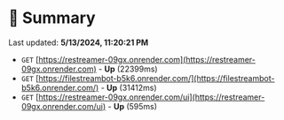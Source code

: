 # 📖 Summary
Last updated: **5/13/2024, 11:20:21 PM**

- `GET` [https://restreamer-09gx.onrender.com](https://restreamer-09gx.onrender.com) - **Up** (22399ms)
- `GET` [https://filestreambot-b5k6.onrender.com/](https://filestreambot-b5k6.onrender.com/) - **Up** (31412ms)
- `GET` [https://restreamer-09gx.onrender.com/ui](https://restreamer-09gx.onrender.com/ui) - **Up** (595ms)
